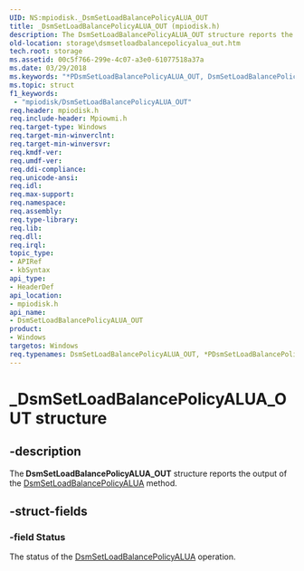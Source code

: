 ```yaml
---
UID: NS:mpiodisk._DsmSetLoadBalancePolicyALUA_OUT
title: _DsmSetLoadBalancePolicyALUA_OUT (mpiodisk.h)
description: The DsmSetLoadBalancePolicyALUA_OUT structure reports the output of the DsmSetLoadBalancePolicyALUA method.
old-location: storage\dsmsetloadbalancepolicyalua_out.htm
tech.root: storage
ms.assetid: 00c5f766-299e-4c07-a3e0-61077518a37a
ms.date: 03/29/2018
ms.keywords: "*PDsmSetLoadBalancePolicyALUA_OUT, DsmSetLoadBalancePolicyALUA_OUT, DsmSetLoadBalancePolicyALUA_OUT structure [Storage Devices], PDsmSetLoadBalancePolicyALUA_OUT, PDsmSetLoadBalancePolicyALUA_OUT structure pointer [Storage Devices], _DsmSetLoadBalancePolicyALUA_OUT, mpiodisk/DsmSetLoadBalancePolicyALUA_OUT, mpiodisk/PDsmSetLoadBalancePolicyALUA_OUT, storage.dsmsetloadbalancepolicyalua_out, structs-scsibus_59bfe47a-52c1-4a7c-95c4-784f0e8ae92e.xml"
ms.topic: struct
f1_keywords:
 - "mpiodisk/DsmSetLoadBalancePolicyALUA_OUT"
req.header: mpiodisk.h
req.include-header: Mpiowmi.h
req.target-type: Windows
req.target-min-winverclnt: 
req.target-min-winversvr: 
req.kmdf-ver: 
req.umdf-ver: 
req.ddi-compliance: 
req.unicode-ansi: 
req.idl: 
req.max-support: 
req.namespace: 
req.assembly: 
req.type-library: 
req.lib: 
req.dll: 
req.irql: 
topic_type:
- APIRef
- kbSyntax
api_type:
- HeaderDef
api_location:
- mpiodisk.h
api_name:
- DsmSetLoadBalancePolicyALUA_OUT
product:
- Windows
targetos: Windows
req.typenames: DsmSetLoadBalancePolicyALUA_OUT, *PDsmSetLoadBalancePolicyALUA_OUT
---
```


# _DsmSetLoadBalancePolicyALUA_OUT structure


## -description


The<b> DsmSetLoadBalancePolicyALUA_OUT</b> structure reports the output of the <a href="https://docs.microsoft.com/windows-hardware/drivers/storage/dsmsetloadbalancepolicyalua">DsmSetLoadBalancePolicyALUA</a> method.


## -struct-fields




### -field Status

The status of the <a href="https://docs.microsoft.com/windows-hardware/drivers/storage/dsmsetloadbalancepolicyalua">DsmSetLoadBalancePolicyALUA</a> operation.

